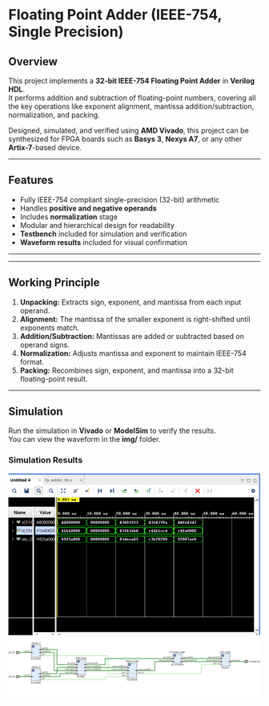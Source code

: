 # Floating Point Adder (IEEE-754, Single Precision)

## Overview
This project implements a **32-bit IEEE-754 Floating Point Adder** in **Verilog HDL**.  
It performs addition and subtraction of floating-point numbers, covering all the key operations like exponent alignment, mantissa addition/subtraction, normalization, and packing.

Designed, simulated, and verified using **AMD Vivado**, this project can be synthesized for FPGA boards such as **Basys 3**, **Nexys A7**, or any other **Artix-7**-based device.

---

## Features
- Fully IEEE-754 compliant single-precision (32-bit) arithmetic  
- Handles **positive and negative operands**  
- Includes **normalization**  stage  
- Modular and hierarchical design for readability  
- **Testbench** included for simulation and verification  
- **Waveform results** included for visual confirmation  

---

---

## Working Principle
1. **Unpacking:** Extracts sign, exponent, and mantissa from each input operand.  
2. **Alignment:** The mantissa of the smaller exponent is right-shifted until exponents match.  
3. **Addition/Subtraction:** Mantissas are added or subtracted based on operand signs.  
4. **Normalization:** Adjusts mantissa and exponent to maintain IEEE-754 format.  
5. **Packing:** Recombines sign, exponent, and mantissa into a 32-bit floating-point result.

---

## Simulation
Run the simulation in **Vivado** or **ModelSim** to verify the results.  
You can view the waveform in the **img/** folder.

### Simulation Results
![Waveform](Img/waveform.png)
![Alignment Stage](Img/schemetics.png)

